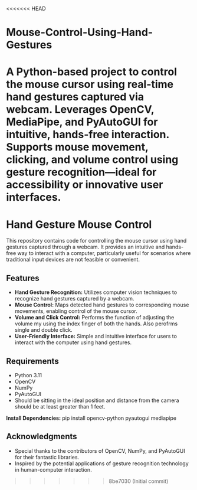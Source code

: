 <<<<<<< HEAD
# Mouse-Control-Using-Hand-Gestures
A Python-based project to control the mouse cursor using real-time hand gestures captured via webcam. Leverages OpenCV, MediaPipe, and PyAutoGUI for intuitive, hands-free interaction. Supports mouse movement, clicking, and volume control using gesture recognition—ideal for accessibility or innovative user interfaces.
=======
# Hand Gesture Mouse Control

This repository contains code for controlling the mouse cursor using hand gestures captured through a webcam. It provides an intuitive and hands-free way to interact with a computer, particularly useful for scenarios where traditional input devices are not feasible or convenient.

## Features

- **Hand Gesture Recognition:** Utilizes computer vision techniques to recognize hand gestures captured by a webcam.
- **Mouse Control:** Maps detected hand gestures to corresponding mouse movements, enabling control of the mouse cursor.
- **Volume and Click Control:** Performs the function of adjusting the volume my using the index finger of both the hands. Also perofrms single and double click.
- **User-Friendly Interface:** Simple and intuitive interface for users to interact with the computer using hand gestures.

## Requirements

- Python 3.11
- OpenCV
- NumPy
- PyAutoGUI
- Should be sitting in the ideal position and distance from the camera should be at least greater than 1 feet.

 **Install Dependencies:**
pip install opencv-python pyautogui mediapipe

## Acknowledgments

- Special thanks to the contributors of OpenCV, NumPy, and PyAutoGUI for their fantastic libraries.
- Inspired by the potential applications of gesture recognition technology in human-computer interaction.
>>>>>>> 8be7030 (Initial commit)
